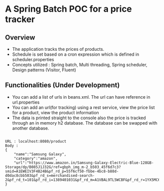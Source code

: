 # A Spring Batch POC for a price tracker

## Overview
- The application tracks the prices of products.
- Schedule is set based on a cron expression which is defined in scheduler.properties
- Concepts utilized : Spring batch, Multi threading, Spring scheduler, Design patterns (Visitor, Fluent)


## Functionalities (Under Development)
- You can add a list of urls in beans.xml. The url can have reference in url.properties 
- You can add an url(for tracking) using a rest service, view the price list for a product, view the product information
- The data is printed straight to the console also the price is tracked through an in memory h2 database. The database can be swapped with another database.

``` 

URL : localhost:8080/product
Body : 
{
	"name":"Samsung Galaxy",
  	"category":"amazon",
  	"url":"https://www.amazon.in/Samsung-Galaxy-Electric-Blue-128GB-Storage/dp/B085J1J32G/ref=gbph_img_m-2_b503_45f6d7c3?smid=A1EWEIV3F4B24B&pf_rd_p=55f6cf50-fbbe-4bc8-b88d-d0dac8cbb503&pf_rd_s=merchandised-search-2&pf_rd_t=101&pf_rd_i=1389401031&pf_rd_m=A1VBAL9TL5WCBF&pf_rd_r=1YX5MC6AC2MG6VD2HBAR"
}

```
 

